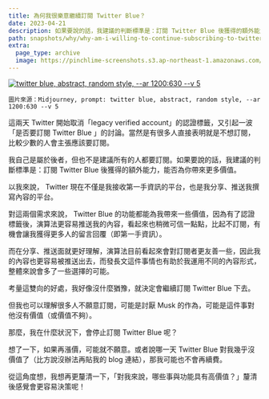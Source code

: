 ```yaml
---
title: 為何我很樂意繼續訂閱 Twitter Blue？
date: 2023-04-21
description: 如果要說的話，我建議的判斷標準是：訂閱 Twitter Blue 後獲得的額外能力，能否為你帶來更多價值。
path: snapshots/why/why-am-i-willing-to-continue-subscribing-to-twitter-blue
extra:
  page_type: archive
  image: https://pinchlime-screenshots.s3.ap-northeast-1.amazonaws.com/twitter-blue_7sZ9MQ.webp
---
```



<a href="https://pinchlime-screenshots.s3.ap-northeast-1.amazonaws.com/twitter-blue_7sZ9MQ.webp" data-fancybox data-caption="twitter blue, abstract, random style, --ar 1200:630 --v 5">
  <img src="https://pinchlime-screenshots.s3.ap-northeast-1.amazonaws.com/twitter-blue_7sZ9MQ.webp" loading="lazy" alt="twitter blue, abstract, random style, --ar 1200:630 --v 5" align="center" />
</a>

`圖片來源：Midjourney, prompt: twitter blue, abstract, random style, --ar 1200:630 --v 5`

這兩天 Twitter 開始取消「legacy verified account」的認證標籤，又引起一波「是否要訂閱 Twitter Blue 」的討論。當然是有很多人直接表明就是不想訂閱，比較少數的人會主張應該要訂閱。

我自己是屬於後者，但也不是建議所有的人都要訂閱。如果要說的話，我建議的判斷標準是：訂閱 Twitter Blue 後獲得的額外能力，能否為你帶來更多價值。

以我來說， Twitter 現在不僅是我接收第一手資訊的平台，也是我分享、推送我撰寫內容的平台。

對這兩個需求來說， Twitter Blue 的功能都能為我帶來一些價值，因為有了認證標籤後，演算法更容易推送我的內容，看起來也稍微可信一點點，比起不訂閱，有機會讓我獲得更多人的留言回覆（即第一手資訊）。

而在分享、推送面就更好理解，演算法目前看起來會對訂閱者更友善一些，因此我的內容也更容易被推送出去，而發長文這件事情也有助於我運用不同的內容形式，整體來說會多了一些選擇的可能。

考量這雙向的好處，我好像沒什麼猶豫，就決定會繼續訂閱 Twitter Blue 下去。

但我也可以理解很多人不願意訂閱，可能是討厭 Musk 的作為，可能是這件事對他沒有價值（或價值不夠）。

那麼，我在什麼狀況下，會停止訂閱 Twitter Blue 呢？

想了一下，如果再漲價，可能就不願意。或者說哪一天 Twitter Blue 對我幾乎沒價值了（比方說沒辦法再貼我的 blog 連結），那我可能也不會再續費。

從這角度想，我想再更釐清一下，「對我來說，哪些事與功能具有高價值？」釐清後感覺會更容易決策呢！